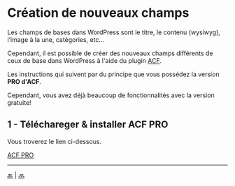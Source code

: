 # Création de nouveaux champs

Les champs de bases dans WordPress sont le titre, le contenu (wysiwyg), l’image à la une, catégories, etc...

Cependant, il est possible de créer des nouveaux champs différents de ceux de base dans WordPress à l'aide du plugin [ACF](https://www.advancedcustomfields.com/).

Les instructions qui suivent par du principe que vous possédez la version **PRO d'ACF**.

Cependant, vous avez déjà beaucoup de fonctionnalités avec la version gratuite!

## 1 - Téléchareger & installer ACF PRO

Vous troverez le lien ci-dessous.

[ACF PRO](https://www.advancedcustomfields.com/pro/)






---

[:back:](fields.md) | [:soon:](template-custom.md)